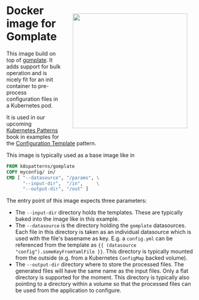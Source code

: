 <a href="https://leanpub.com/k8spatterns"><img src="https://s3.amazonaws.com/titlepages.leanpub.com/k8spatterns/hero?1492193906" align="right" width="300px" style="float:right; margin: 50px 30px 30px 30px;"/></a>

# Docker image for Gomplate 

This image build on top of [gomplate](https://github.com/hairyhenderson/gomplate). It adds support for bulk operation and is nicely fit for an init container to pre-process configuration files in a Kubernetes pod.

It is used in our upcoming [Kubernetes Patterns](https://leanpub.com/k8spatterns) book in examples for the [Configuration Template](https://github.com/k8spatterns/examples/tree/master/configuration/cm-template) pattern.

This image is typically used as a base image like in 

```Dockerfile
FROM k8spatterns/gomplate
COPY myconfig/ in/
CMD [ "--datasource", "/params", \
      "--input-dir",  "/in",     \
      "--output-dir", "/out" ]
```

The entry point of this image expects three parameters:

* The `--input-dir` directory holds the templates. These are typically baked into the image like in this example.
* The `--datasource` is the directory holding the `gomplate` datasources. Each file in this directory is taken as an individual datasource which is used with the file's basename as key. E.g. a `config.yml` can be referenced from the template as `{{ (datasource "config").someKeyFromYamlFile }}`. This directory is typically mounted from the outside (e.g. from a Kubernetes `ConfigMap` backed volume).
* The `--output-dir` directory where to store the processed files. The generated files will have the same name as the input files. Only a flat directory is supported for the moment. This directory is typically also pointing to a directory within a volume so that the processed files can be used from the application to configure.
